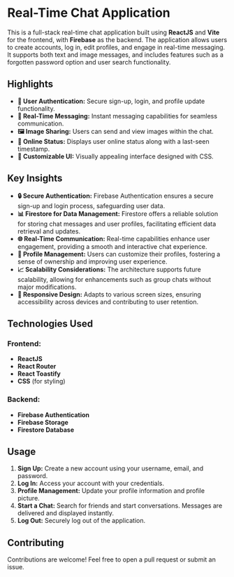 # Real-Time Chat Application

This is a full-stack real-time chat application built using **ReactJS** and **Vite** for the frontend, with **Firebase** as the backend. The application allows users to create accounts, log in, edit profiles, and engage in real-time messaging. It supports both text and image messages, and includes features such as a forgotten password option and user search functionality.

## Highlights

- **📱 User Authentication:** Secure sign-up, login, and profile update functionality.
- **💬 Real-Time Messaging:** Instant messaging capabilities for seamless communication.
- **🖼️ Image Sharing:** Users can send and view images within the chat.
- **🔄 Online Status:** Displays user online status along with a last-seen timestamp.
- **🎨 Customizable UI:** Visually appealing interface designed with CSS.


## Key Insights

- **🔒 Secure Authentication:** Firebase Authentication ensures a secure sign-up and login process, safeguarding user data.
- **📊 Firestore for Data Management:** Firestore offers a reliable solution for storing chat messages and user profiles, facilitating efficient data retrieval and updates.
- **🌐 Real-Time Communication:** Real-time capabilities enhance user engagement, providing a smooth and interactive chat experience.
- **👤 Profile Management:** Users can customize their profiles, fostering a sense of ownership and improving user experience.
- **📈 Scalability Considerations:** The architecture supports future scalability, allowing for enhancements such as group chats without major modifications.
- **📱 Responsive Design:** Adapts to various screen sizes, ensuring accessibility across devices and contributing to user retention.


## Technologies Used

### Frontend:
- **ReactJS**
- **React Router**
- **React Toastify**
- **CSS** (for styling)

### Backend:
- **Firebase Authentication**
- **Firebase Storage**
- **Firestore Database**


## Usage

1. **Sign Up:** Create a new account using your username, email, and password.
2. **Log In:** Access your account with your credentials.
3. **Profile Management:** Update your profile information and profile picture.
4. **Start a Chat:** Search for friends and start conversations. Messages are delivered and displayed instantly.
5. **Log Out:** Securely log out of the application.

## Contributing

Contributions are welcome! Feel free to open a pull request or submit an issue.

